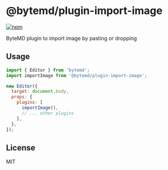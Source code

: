 # @bytemd/plugin-import-image

[![npm](https://img.shields.io/npm/v/@bytemd/plugin-import-image.svg)](https://npm.im/@bytemd/plugin-import-image)

ByteMD plugin to import image by pasting or dropping

## Usage

```js
import { Editor } from 'bytemd';
import importImage from '@bytemd/plugin-import-image';

new Editor({
  target: document.body,
  props: {
    plugins: [
      importImage(),
      // ... other plugins
    ],
  },
});
```

## License

MIT
